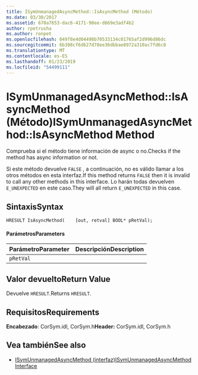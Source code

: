 ```yaml
---
title: ISymUnmanagedAsyncMethod::IsAsyncMethod (Método)
ms.date: 03/30/2017
ms.assetid: 670a7653-dac6-4171-98ee-d669e3adf4b2
author: rpetrusha
ms.author: ronpet
ms.openlocfilehash: 049f8e4d04498b70533134c01765af2d996d86dc
ms.sourcegitcommit: 6b308cf6d627d78ee36dbbae8972a310ac7fd6c8
ms.translationtype: MT
ms.contentlocale: es-ES
ms.lasthandoff: 01/23/2019
ms.locfileid: "54499111"
---
```

# <a name="isymunmanagedasyncmethodisasyncmethod-method"></a><span data-ttu-id="53439-102">ISymUnmanagedAsyncMethod::IsAsyncMethod (Método)</span><span class="sxs-lookup"><span data-stu-id="53439-102">ISymUnmanagedAsyncMethod::IsAsyncMethod Method</span></span>
<span data-ttu-id="53439-103">Comprueba si el método tiene información de async o no.</span><span class="sxs-lookup"><span data-stu-id="53439-103">Checks if the method has async information or not.</span></span>  
  
 <span data-ttu-id="53439-104">Si este método devuelve `FALSE` , a continuación, no es válido llamar a los otros métodos en esta interfaz.</span><span class="sxs-lookup"><span data-stu-id="53439-104">If this method returns `FALSE` then it is invalid to call any other methods in this interface.</span></span> <span data-ttu-id="53439-105">Lo harán todas devuelven `E_UNEXPECTED` en este caso.</span><span class="sxs-lookup"><span data-stu-id="53439-105">They will all return `E_UNEXPECTED` in this case.</span></span>  
  
## <a name="syntax"></a><span data-ttu-id="53439-106">Sintaxis</span><span class="sxs-lookup"><span data-stu-id="53439-106">Syntax</span></span>  
  
```idl  
HRESULT IsAsyncMethod(    [out, retval] BOOL* pRetVal);  
```  
  
#### <a name="parameters"></a><span data-ttu-id="53439-107">Parámetros</span><span class="sxs-lookup"><span data-stu-id="53439-107">Parameters</span></span>  
  
|<span data-ttu-id="53439-108">Parámetro</span><span class="sxs-lookup"><span data-stu-id="53439-108">Parameter</span></span>|<span data-ttu-id="53439-109">Descripción</span><span class="sxs-lookup"><span data-stu-id="53439-109">Description</span></span>|  
|---------------|-----------------|  
|`pRetVal`||  
  
## <a name="return-value"></a><span data-ttu-id="53439-110">Valor devuelto</span><span class="sxs-lookup"><span data-stu-id="53439-110">Return Value</span></span>  
 <span data-ttu-id="53439-111">Devuelve `HRESULT`.</span><span class="sxs-lookup"><span data-stu-id="53439-111">Returns `HRESULT`.</span></span>  
  
## <a name="requirements"></a><span data-ttu-id="53439-112">Requisitos</span><span class="sxs-lookup"><span data-stu-id="53439-112">Requirements</span></span>  
 <span data-ttu-id="53439-113">**Encabezado**: CorSym.idl, CorSym.h</span><span class="sxs-lookup"><span data-stu-id="53439-113">**Header:** CorSym.idl, CorSym.h</span></span>  
  
## <a name="see-also"></a><span data-ttu-id="53439-114">Vea también</span><span class="sxs-lookup"><span data-stu-id="53439-114">See also</span></span>
- [<span data-ttu-id="53439-115">ISymUnmanagedAsyncMethod (interfaz)</span><span class="sxs-lookup"><span data-stu-id="53439-115">ISymUnmanagedAsyncMethod Interface</span></span>](../../../../docs/framework/unmanaged-api/diagnostics/isymunmanagedasyncmethod-interface.md)
